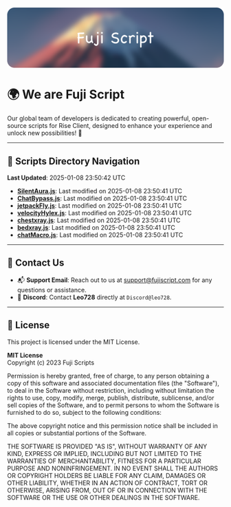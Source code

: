 ![Banner](.github/b.webp)

# 🌍 **We are Fuji Script**

Our global team of developers is dedicated to creating powerful, open-source scripts for Rise Client, designed to enhance your experience and unlock new possibilities! 🌟

---
<!-- SCRIPTS_NAVIGATION_START -->
## 📂 **Scripts Directory Navigation**

**Last Updated**: 2025-01-08 23:50:42 UTC

- **[SilentAura.js](scripts/SilentAura.js)**: Last modified on 2025-01-08 23:50:41 UTC
- **[ChatBypass.js](scripts/ChatBypass.js)**: Last modified on 2025-01-08 23:50:41 UTC
- **[jetpackFly.js](scripts/jetpackFly.js)**: Last modified on 2025-01-08 23:50:41 UTC
- **[velocityHylex.js](scripts/velocityHylex.js)**: Last modified on 2025-01-08 23:50:41 UTC
- **[chestxray.js](scripts/chestxray.js)**: Last modified on 2025-01-08 23:50:41 UTC
- **[bedxray.js](scripts/bedxray.js)**: Last modified on 2025-01-08 23:50:41 UTC
- **[chatMacro.js](scripts/chatMacro.js)**: Last modified on 2025-01-08 23:50:41 UTC

<!-- SCRIPTS_NAVIGATION_END -->

---

## 💬 **Contact Us**  
- 📬 **Support Email**: Reach out to us at [support@fujiscript.com](mailto:support@fujiscript.com) for any questions or assistance.  
- 💬 **Discord**: Contact **Leo728** directly at `Discord@leo728`.

---

## 📜 **License**

This project is licensed under the MIT License.  

**MIT License**  
Copyright (c) 2023 Fuji Scripts  

Permission is hereby granted, free of charge, to any person obtaining a copy of this software and associated documentation files (the "Software"), to deal in the Software without restriction, including without limitation the rights to use, copy, modify, merge, publish, distribute, sublicense, and/or sell copies of the Software, and to permit persons to whom the Software is furnished to do so, subject to the following conditions:  

The above copyright notice and this permission notice shall be included in all copies or substantial portions of the Software.  

THE SOFTWARE IS PROVIDED "AS IS", WITHOUT WARRANTY OF ANY KIND, EXPRESS OR IMPLIED, INCLUDING BUT NOT LIMITED TO THE WARRANTIES OF MERCHANTABILITY, FITNESS FOR A PARTICULAR PURPOSE AND NONINFRINGEMENT. IN NO EVENT SHALL THE AUTHORS OR COPYRIGHT HOLDERS BE LIABLE FOR ANY CLAIM, DAMAGES OR OTHER LIABILITY, WHETHER IN AN ACTION OF CONTRACT, TORT OR OTHERWISE, ARISING FROM, OUT OF OR IN CONNECTION WITH THE SOFTWARE OR THE USE OR OTHER DEALINGS IN THE SOFTWARE.  
